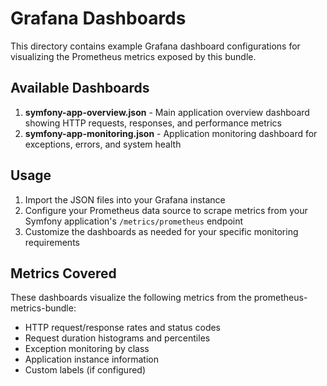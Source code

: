 # Grafana Dashboards

This directory contains example Grafana dashboard configurations for visualizing the Prometheus metrics exposed by this bundle.

## Available Dashboards

1. **symfony-app-overview.json** - Main application overview dashboard showing HTTP requests, responses, and performance metrics
2. **symfony-app-monitoring.json** - Application monitoring dashboard for exceptions, errors, and system health

## Usage

1. Import the JSON files into your Grafana instance
2. Configure your Prometheus data source to scrape metrics from your Symfony application's `/metrics/prometheus` endpoint
3. Customize the dashboards as needed for your specific monitoring requirements

## Metrics Covered

These dashboards visualize the following metrics from the prometheus-metrics-bundle:

- HTTP request/response rates and status codes
- Request duration histograms and percentiles
- Exception monitoring by class
- Application instance information
- Custom labels (if configured)